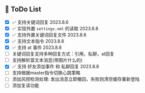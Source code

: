 ## 🌈 ToDo List

- [x] ✅ 支持关键词回复 2023.8.6 
- [x] ✅ 实现外置 `settings.xml` 的读取 2023.8.8
- [x] ✅ 支持外置关键词回复文件 2023.8.8
- [x] ✅ 支持文本指令 2023.8.8
- [x] ✅ 支持 at 事件 2023.8.8
- [ ] 关键词回复支持多种回复方式：引用，私聊，at回复 
- [ ] 支持解析富文本消息(带图片什么的)
- [x] ✅ 支持 好友添加事件 和 私聊回复 2023.8.8
- [ ] 支持根据master指令切换心跳策略
- [ ] 添加风控检测处理: 发出消息立即撤回，失败则清空缓存重新登陆
- [ ] 添加复读功能